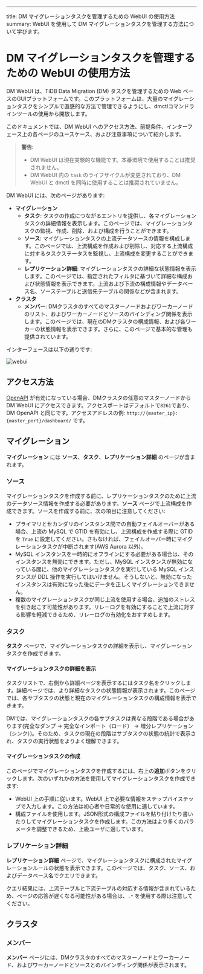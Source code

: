 ---
title: DM マイグレーションタスクを管理するための WebUI の使用方法
summary: WebUI を使用して DM マイグレーションタスクを管理する方法について学びます。

# DM マイグレーションタスクを管理するための WebUI の使用方法

DM WebUI は、TiDB Data Migration (DM) タスクを管理するための Web ベースのGUIプラットフォームです。このプラットフォームは、大量のマイグレーションタスクをシンプルで直感的な方法で管理できるようにし、dmctlコマンドラインツールの使用から開放します。

このドキュメントでは、DM WebUI へのアクセス方法、前提条件、インターフェース上の各ページのユースケース、および注意事項について紹介します。

> **警告:**
>
> - DM WebUI は現在実験的な機能です。本番環境で使用することは推奨されません。
> - DM WebUI 内の `task` のライフサイクルが変更されており、DM WebUI と dmctl を同時に使用することは推奨されていません。

DM WebUI には、次のページがあります:

- **マイグレーション**
    - **タスク**: タスクの作成につながるエントリを提供し、各マイグレーションタスクの詳細情報を表示します。このページでは、マイグレーションタスクの監視、作成、削除、および構成を行うことができます。
    - **ソース**: マイグレーションタスクの上流データソースの情報を構成します。このページでは、上流構成を作成および削除し、対応する上流構成に対するタスクステータスを監視し、上流構成を変更することができます。
    - **レプリケーション詳細**: マイグレーションタスクの詳細な状態情報を表示します。このページでは、指定されたフィルタに基づいて詳細な構成および状態情報を表示できます。上流および下流の構成情報やデータベース名、ソーステーブルと送信先テーブルの関係などが含まれます。
- **クラスタ**
    - **メンバー**: DMクラスタのすべてのマスターノードおよびワーカーノードのリスト、およびワーカーノードとソースのバインディング関係を表示します。このページでは、現在のDMクラスタの構成情報、および各ワーカーの状態情報を表示できます。さらに、このページで基本的な管理も提供されています。

インターフェースは以下の通りです:

![webui](/media/dm/dm-webui-preview-en.png)

## アクセス方法

[OpenAPI](/dm/dm-open-api.md#maintain-dm-clusters-using-openapi) が有効になっている場合、DMクラスタの任意のマスターノードから DM WebUI にアクセスできます。アクセスポートはデフォルトで`8261`であり、DM OpenAPI と同じです。アクセスアドレスの例: `http://{master_ip}:{master_port}/dashboard/` です。

## マイグレーション

**マイグレーション** には **ソース**、**タスク**、**レプリケーション詳細** のページが含まれます。

### ソース

マイグレーションタスクを作成する前に、レプリケーションタスクのために上流のデータソース情報を作成する必要があります。**ソース** ページで上流構成を作成できます。ソースを作成する前に、次の項目に注意してください:

- プライマリとセカンダリのインスタンス間での自動フェイルオーバーがある場合、上流の MySQL で GTID を有効にし、上流構成を作成する際に GTID を `True` に設定してください。さもなければ、フェイルオーバー時にマイグレーションタスクが中断されます(AWS Aurora 以外)。
- MySQL インスタンスを一時的にオフラインにする必要がある場合は、そのインスタンスを無効にできます。ただし、MySQL インスタンスが無効になっている間に、他のマイグレーションタスクを実行している MySQL インスタンスが DDL 操作を実行してはいけません。そうしないと、無効になったインスタンスは有効になった後にデータを正しくマイグレーションできません。
- 複数のマイグレーションタスクが同じ上流を使用する場合、追加のストレスを引き起こす可能性があります。リレーログを有効にすることで上流に対する影響を軽減できるため、リレーログの有効化をおすすめします。

### タスク

**タスク** ページで、マイグレーションタスクの詳細を表示し、マイグレーションタスクを作成できます。

#### マイグレーションタスクの詳細を表示

タスクリストで、右側から詳細ページを表示するにはタスク名をクリックします。詳細ページでは、より詳細なタスクの状態情報が表示されます。このページでは、各サブタスクの状態と現在のマイグレーションタスクの構成情報を表示できます。

DMでは、マイグレーションタスクの各サブタスクは異なる段階である場合があります(完全なダンプ -> 完全なインポート（ロード） -> 増分レプリケーション（シンク）)。そのため、タスクの現在の段階はサブタスクの状態の統計で表示され、タスクの実行状態をよりよく理解できます。

#### マイグレーションタスクの作成

このページでマイグレーションタスクを作成するには、右上の**追加**ボタンをクリックします。次のいずれかの方法を使用してマイグレーションタスクを作成できます:

- WebUI 上の手順に従います。WebUI 上で必要な情報をステップバイステップで入力します。この方法は初心者や日常的な使用に適しています。
- 構成ファイルを使用します。JSON形式の構成ファイルを貼り付けたり書いたりしてマイグレーションタスクを作成します。この方法はより多くのパラメータを調整できるため、上級ユーザに適しています。

### レプリケーション詳細

**レプリケーション詳細** ページで、マイグレーションタスクに構成されたマイグレーションルールの状態を表示できます。このページでは、タスク、ソース、およびデータベース名でクエリできます。

クエリ結果には、上流テーブルと下流テーブルの対応する情報が含まれているため、ページの応答が遅くなる可能性がある場合は、`.*` を使用する際は注意してください。

## クラスタ

### メンバー

**メンバー** ページには、DMクラスタのすべてのマスターノードとワーカーノード、およびワーカーノードとソースとのバインディング関係が表示されます。